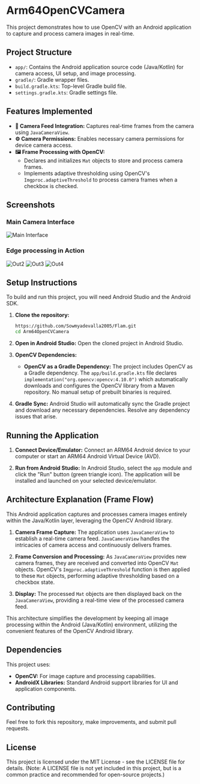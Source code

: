 # Arm64OpenCVCamera

This project demonstrates how to use OpenCV with an Android application to capture and process camera images in real-time.

## Project Structure

- `app/`: Contains the Android application source code (Java/Kotlin) for camera access, UI setup, and image processing.
- `gradle/`: Gradle wrapper files.
- `build.gradle.kts`: Top-level Gradle build file.
- `settings.gradle.kts`: Gradle settings file.

## Features Implemented

- **📸 Camera Feed Integration:** Captures real-time frames from the camera using `JavaCameraView`.
- **⚙️ Camera Permissions:** Enables necessary camera permissions for device camera access.
- **🖼️ Frame Processing with OpenCV:**
    - Declares and initializes `Mat` objects to store and process camera frames.
    - Implements adaptive thresholding using OpenCV's `Imgproc.adaptiveThreshold` to process camera frames when a checkbox is checked.

## Screenshots 


### Main Camera Interface
![Main Interface](images/main_interface.png)

### Edge processing in Action
![Out2](images/demo.gif)
![Out3]()
![Out4]()


## Setup Instructions

To build and run this project, you will need Android Studio and the Android SDK.

1.  **Clone the repository:**

    ```bash
    https://github.com/Sowmyadevalla2005/Flam.git
    cd Arm64OpenCVCamera
    ```

2.  **Open in Android Studio:**
    Open the cloned project in Android Studio.

3.  **OpenCV Dependencies:**
    *   **OpenCV as a Gradle Dependency:** The project includes OpenCV as a Gradle dependency.
        The `app/build.gradle.kts` file declares `implementation("org.opencv:opencv:4.10.0")` which automatically downloads and configures the OpenCV library from a Maven repository. No manual setup of prebuilt binaries is required.

4.  **Gradle Sync:**
    Android Studio will automatically sync the Gradle project and download any necessary dependencies. Resolve any dependency issues that arise.

## Running the Application

1.  **Connect Device/Emulator:**
    Connect an ARM64 Android device to your computer or start an ARM64 Android Virtual Device (AVD).

2.  **Run from Android Studio:**
    In Android Studio, select the `app` module and click the "Run" button (green triangle icon). The application will be installed and launched on your selected device/emulator.

## Architecture Explanation (Frame Flow)

This Android application captures and processes camera images entirely within the Java/Kotlin layer, leveraging the OpenCV Android library.

1.  **Camera Frame Capture:**
    The application uses `JavaCameraView` to establish a real-time camera feed. `JavaCameraView` handles the intricacies of camera access and continuously delivers frames.

2.  **Frame Conversion and Processing:**
    As `JavaCameraView` provides new camera frames, they are received and converted into OpenCV `Mat` objects. OpenCV's `Imgproc.adaptiveThreshold` function is then applied to these `Mat` objects, performing adaptive thresholding based on a checkbox state.

3.  **Display:**
    The processed `Mat` objects are then displayed back on the `JavaCameraView`, providing a real-time view of the processed camera feed.

This architecture simplifies the development by keeping all image processing within the Android (Java/Kotlin) environment, utilizing the convenient features of the OpenCV Android library.

## Dependencies

This project uses:

-   **OpenCV:** For image capture and processing capabilities.
-   **AndroidX Libraries:** Standard Android support libraries for UI and application components.

## Contributing

Feel free to fork this repository, make improvements, and submit pull requests.

## License

This project is licensed under the MIT License - see the LICENSE file for details. (Note: A LICENSE file is not yet included in this project, but is a common practice and recommended for open-source projects.) 
